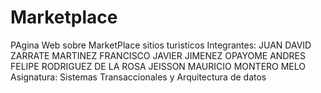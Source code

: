 # Marketplace
 PAgina Web sobre MarketPlace sitios turisticos
 Integrantes: 
 JUAN DAVID ZARRATE MARTINEZ
 FRANCISCO JAVIER JIMENEZ OPAYOME
 ANDRES FELIPE RODRIGUEZ DE LA ROSA
 JEISSON MAURICIO MONTERO MELO
 Asignatura:
 Sistemas Transaccionales y Arquitectura de datos   

